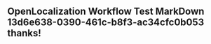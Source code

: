 <properties
ms.topic="hero-topic"
ms.test1="hero-topic"
ms.test2="test"/>

## OpenLocalization Workflow Test MarkDown 13d6e638-0390-461c-b8f3-ac34cfc0b053 thanks!
